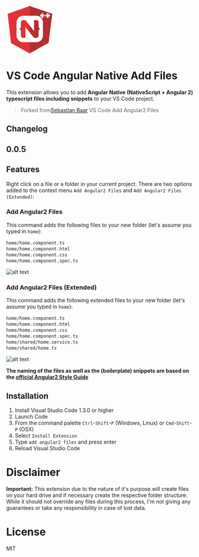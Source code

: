 ![](images/icon.png)

# VS Code Angular Native Add Files

This extension allows you to add **Angular Native (NativeScript + Angular 2) typescript files including snippets** to your VS Code project.

> Forked from[Sebastian Baar](https://github.com/sebastianbaar/vscode-add-angular2-files) VS Code Add Angular2 Files

## Changelog

## 0.0.5

## Features

Right click on a file or a folder in your current project. There are two options added to the context menu `Add Angular2 Files` and `Add Angular2 Files (Extended)`:

### Add Angular2 Files

This command adds the following files to your new folder (let's assume you typed in `home`):
```
home/home.component.ts
home/home.component.html
home/home.component.css
home/home.component.spec.ts
```

![alt text](https://cloud.githubusercontent.com/assets/7135276/16797373/83bd9ffc-48e7-11e6-9ac0-9874a4387a3a.gif "Add Angular2 Files")

### Add Angular2 Files (Extended)

This command adds the following extended files to your new folder (let's assume you typed in `home`):
```
home/home.component.ts
home/home.component.html
home/home.component.css
home/home.component.spec.ts
home/shared/home.service.ts
home/shared/home.ts
```

![alt text](https://cloud.githubusercontent.com/assets/7135276/16797375/861bd246-48e7-11e6-8cc8-2fc688197388.gif "Add Angular2 Files (Extended)")

**The naming of the files as well as the (boilerplate) snippets are based on the [official Angular2 Style Guide](https://angular.io/docs/ts/latest/guide/style-guide.html)**

## Installation

1. Install Visual Studio Code 1.3.0 or higher
2. Launch Code
3. From the command palette `Ctrl`-`Shift`-`P` (Windows, Linux) or `Cmd`-`Shift`-`P` (OSX)
4. Select `Install Extension`
5. Type `add angular2 files` and press enter
6. Reload Visual Studio Code

# Disclaimer

**Important:** This extension due to the nature of it's purpose will create
files on your hard drive and if necessary create the respective folder structure.
While it should not override any files during this process, I'm not giving any guarantees
or take any responsibility in case of lost data.

# License

MIT
